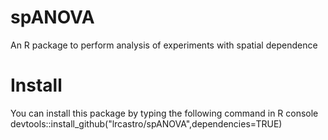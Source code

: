 # spANOVA
An R package to perform analysis of experiments with spatial dependence   

# Install
You can install this package by typing the following command in R console  
devtools::install_github("lrcastro/spANOVA",dependencies=TRUE)
